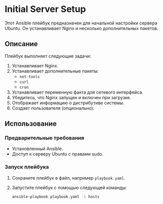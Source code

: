 # Initial Server Setup

Этот Ansible плейбук предназначен для начальной настройки сервера Ubuntu. Он устанавливает Nginx и несколько дополнительных пакетов.

## Описание

Плейбук выполняет следующие задачи:

1. Устанавливает Nginx.
2. Устанавливает дополнительные пакеты:
   - `net-tools`
   - `curl`
   - `cron`
3. Устанавливает переменную факта для сетевого интерфейса.
4. Убедитесь, что Nginx запущен и включен при загрузке.
5. Отображает информацию о дистрибутиве системы.
6. Создает пользователя (опционально).

## Использование

### Предварительные требования

- Установленный Ansible.
- Доступ к серверу Ubuntu с правами sudo.

### Запуск плейбука

1. Сохраните плейбук в файл, например `playbook.yaml`.
2. Запустите плейбук с помощью следующей команды:

   ```bash
   ansible-playbook playbook.yaml -i hosts
